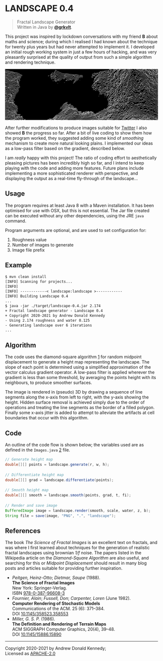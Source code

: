 LANDSCAPE 0.4
=============

> Fractal Landscape Generator  
> Written in Java by [**@grkvlt**](https://twitter.com/grkvlt).

This project was inspired by lockdown conversations with my friend
**B** about maths and science; during which I realised I had known about
the technique for twenty plus years but had never attempted to
implement it. I developed an initial rough working system in just a
few hours of hacking, and was very pleasantly surprised at the
quality of output from such a simple algorithm and
rendering technique.

![banner](landscape.png "fractal landscape banner")

After further modifications to produce images suitable for
[Twitter](https://twitter.com/grkvlt/status/1340028956179873793) I
also showed **B** the progress so far.  After a bit of live coding
to show them how the program worked, they suggested adding some
kind of _smoothing_ mechanism to create more natural looking plains.
I implemented our ideas as a low-pass filter based on the gradient,
described below.

I am _really_ happy with this project! The ratio of coding effort to
aesthetically pleasing pictures has been incredibly high so far,
and I intend to keep playing with the code and adding more features.
Future plans include implementing a more sophisticated renderer
with perspective, and displaying the output as a real-time fly-through
of the landscape...

<div class="page" />

## Usage

The program requires at least Java 8 with a Maven installation. It
has been optimised for use with OSX, but this is not essential. The
Jar file created can be executed without any other dependencies,
using the JRE `java` command.

Program arguments are optional, and are used to set configuration
for:
1. Roughness value
2. Number of images to generate
3. Image file prefix

## Example

```console
$ mvn clean install
[INFO] Scanning for projects...
[INFO] 
[INFO] ------------< landscape:landscape >------------
[INFO] Building Landscape 0.4
...
$ java -jar ./target/landscape-0.4.jar 2.174
+ Fractal landscape generator - Landscape 0.4
+ Copyright 2020-2021 by Andrew Donald Kennedy
- Using 2.174 roughness and water 0.125
- Generating landscape over 6 iterations
...
```

## Algorithm

The code uses the diamond-square algorithm [1] for random midpoint
displacement to generate a height map representing the landscape.
The slope of each point is determined using a simplified approximation
of the vector calculus gradient operator.  A low-pass filter is
applied wherever the gradient is less than some threshold, by
averaging the points height with its neighbours, to produce smoother
surfaces.

The image is rendered in (pseudo) 3D by drawing a sequence of line
segments along the x-axis from left to right, with the y-axis showing
the height. Hidden surface removal is achieved simply due to the
order of operations and treating the line segments as the border
of a filled polygon. Finally some x-axis jitter is added to attempt
to alleviate the artifacts at cell boundaries that occur with this
algorithm.

## Code

An outline of the code flow is shown below; the variables used are as
defined in the `Images.java` [2] file.

```java
// Generate height map
double[][] points = landscape.generate(r, w, h);

// Differentiate height map
double[][] grad = landscape.differentiate(points);

// Smooth height map
double[][] smooth = landscape.smooth(points, grad, t, fi);

// Render and save image
BufferedImage image = landscape.render(smooth, scale, water, z, b);
String file = save(image, "PNG", ".", "landscape");
```

<div class="page" />

## References

The book _The Science of Fractal Images_ is an excellent text on
fractals, and was where I first learned about techniques for the
generation of realistic fractal landscapes using brownian _1/f_
noise. The papers listed in the Wikipedia article on the _Diamond-Square
Algorithm_ are also useful, and searching for this or _Midpoint
Displacement_ should result in many blog posts and articles suitable
for providing further inspiration.

- _Peitgen, Heinz-Otto_; _Dietmar, Saupe_ (1988).  
  **The Science of Fractal Images**  
  New York: Springer-Verlag.  
  ISBN [978-0-387-96608-3](https://www.springer.com/gb/book/9781461283492)
- _Fournier, Alain_; _Fussell, Don_; _Carpenter, Loren_ (June 1982).  
  **Computer Rendering of Stochastic Models**  
  Communications of the ACM. 25 (6): 371–384.  
  DOI [10.1145/358523.358553](https://doi.org/10.1145%2F358523.358553)
- _Miller, G. S. P._ (1986).  
  **The Definition and Rendering of Terrain Maps**  
  ACM SIGGRAPH Computer Graphics, 20(4), 39–48.  
  DOI [10.1145/15886.15890](https://doi.org/10.1145%2F15886.15890)

[1]: https://en.wikipedia.org/wiki/Diamond-square_algorithm
[2]: https://github.com/grkvlt/landscape/blob/master/src/main/java/landscape/Images.java#L58-L66

---
Copyright 2020-2021 by Andrew Donald Kennedy;  
Licensed as [APACHE-2.0](http://www.apache.org/licenses/LICENSE-2.0)
